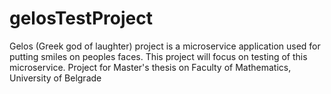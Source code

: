 # gelosTestProject
Gelos (Greek god of laughter) project is a microservice application used for putting smiles on peoples faces. This project will focus on testing of this microservice. Project for Master's thesis on Faculty of Mathematics, University of Belgrade
